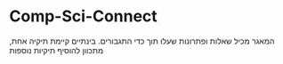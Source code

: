 # Comp-Sci-Connect
המאגר מכיל שאלות ופתרונות שעלו תוך כדי התגבורים.
בינתיים קיימת תיקיה אחת, מתכוון להוסיף תיקיות נוספות
